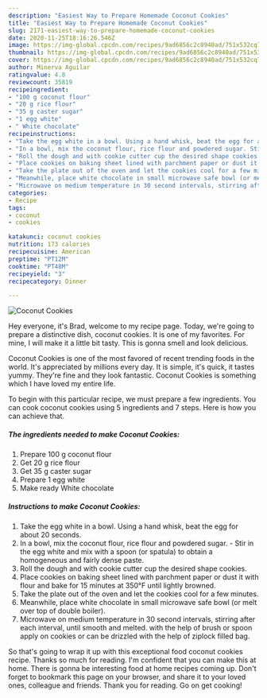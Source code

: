 ```yaml
---
description: "Easiest Way to Prepare Homemade Coconut Cookies"
title: "Easiest Way to Prepare Homemade Coconut Cookies"
slug: 2171-easiest-way-to-prepare-homemade-coconut-cookies
date: 2020-11-25T18:16:26.546Z
image: https://img-global.cpcdn.com/recipes/9ad6856c2c8940ad/751x532cq70/coconut-cookies-recipe-main-photo.jpg
thumbnail: https://img-global.cpcdn.com/recipes/9ad6856c2c8940ad/751x532cq70/coconut-cookies-recipe-main-photo.jpg
cover: https://img-global.cpcdn.com/recipes/9ad6856c2c8940ad/751x532cq70/coconut-cookies-recipe-main-photo.jpg
author: Minerva Aguilar
ratingvalue: 4.8
reviewcount: 35819
recipeingredient:
- "100 g coconut flour"
- "20 g rice flour"
- "35 g caster sugar"
- "1 egg white"
- " White chocolate"
recipeinstructions:
- "Take the egg white in a bowl. Using a hand whisk, beat the egg for about 20 seconds."
- "In a bowl, mix the coconut flour, rice flour and powdered sugar. Stir in the egg white and mix with a spoon (or spatula) to obtain a homogeneous and fairly dense paste."
- "Roll the dough and with cookie cutter cup the desired shape cookies."
- "Place cookies on baking sheet lined with parchment paper or dust it with flour and bake for 15 minutes at 350°F until lightly browned."
- "Take the plate out of the oven and let the cookies cool for a few minutes."
- "Meanwhile, place white chocolate in small microwave safe bowl (or melt over top of double boiler)."
- "Microwave on medium temperature in 30 second intervals, stirring after each interval, until smooth and melted. with the help of brush or spoon apply on cookies or can be drizzled with the help of ziplock filled bag."
categories:
- Recipe
tags:
- coconut
- cookies

katakunci: coconut cookies 
nutrition: 173 calories
recipecuisine: American
preptime: "PT12M"
cooktime: "PT48M"
recipeyield: "3"
recipecategory: Dinner

---
```



![Coconut Cookies](https://img-global.cpcdn.com/recipes/9ad6856c2c8940ad/751x532cq70/coconut-cookies-recipe-main-photo.jpg)

Hey everyone, it's Brad, welcome to my recipe page. Today, we're going to prepare a distinctive dish, coconut cookies. It is one of my favorites. For mine, I will make it a little bit tasty. This is gonna smell and look delicious.



Coconut Cookies is one of the most favored of recent trending foods in the world. It's appreciated by millions every day. It is simple, it's quick, it tastes yummy. They're fine and they look fantastic. Coconut Cookies is something which I have loved my entire life.


To begin with this particular recipe, we must prepare a few ingredients. You can cook coconut cookies using 5 ingredients and 7 steps. Here is how you can achieve that.

<!--inarticleads1-->

##### The ingredients needed to make Coconut Cookies:

1. Prepare 100 g coconut flour
1. Get 20 g rice flour
1. Get 35 g caster sugar
1. Prepare 1 egg white
1. Make ready  White chocolate




<!--inarticleads2-->

##### Instructions to make Coconut Cookies:

1. Take the egg white in a bowl. Using a hand whisk, beat the egg for about 20 seconds.
1. In a bowl, mix the coconut flour, rice flour and powdered sugar. - Stir in the egg white and mix with a spoon (or spatula) to obtain a homogeneous and fairly dense paste.
1. Roll the dough and with cookie cutter cup the desired shape cookies.
1. Place cookies on baking sheet lined with parchment paper or dust it with flour and bake for 15 minutes at 350°F until lightly browned.
1. Take the plate out of the oven and let the cookies cool for a few minutes.
1. Meanwhile, place white chocolate in small microwave safe bowl (or melt over top of double boiler).
1. Microwave on medium temperature in 30 second intervals, stirring after each interval, until smooth and melted. with the help of brush or spoon apply on cookies or can be drizzled with the help of ziplock filled bag.




So that's going to wrap it up with this exceptional food coconut cookies recipe. Thanks so much for reading. I'm confident that you can make this at home. There is gonna be interesting food at home recipes coming up. Don't forget to bookmark this page on your browser, and share it to your loved ones, colleague and friends. Thank you for reading. Go on get cooking!
